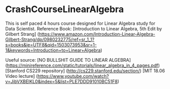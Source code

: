 # CrashCourseLinearAlgebra
This is self paced 4 hours course designed for Linear Algebra study for Data Scientist.
Reference Book: [Introduction to Linear Algebra, 5th Edit by Gilbert Strang] (https://www.amazon.com/Introduction-Linear-Algebra-Gilbert-Strang/dp/0980232775/ref=sr_1_1?s=books&ie=UTF8&qid=1503073953&sr=1-1&keywords=Introduction+to+Linear+Algebra)

Useful source:
[NO BULLSHIT GUIDE TO LINEAR ALGEBRA] (https://minireference.com/static/tutorials/linear_algebra_in_4_pages.pdf)
[Stanford CS229 repository] (http://cs229.stanford.edu/section/)
[MIT 18.06 Video lecture] (https://www.youtube.com/watch?v=JibVXBElKL0&index=5&list=PLE7DDD91010BC51F8)
